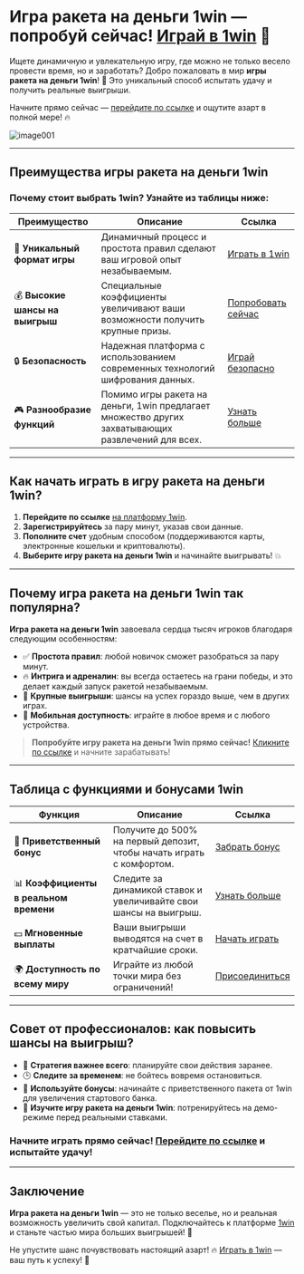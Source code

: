 # Игра ракета на деньги 1win — попробуй сейчас! [Играй в 1win](https://brandplay.link/6F5VqbyZ) 🚀

Ищете динамичную и увлекательную игру, где можно не только весело провести время, но и заработать? Добро пожаловать в мир **игры ракета на деньги 1win**! 🎲 Это уникальный способ испытать удачу и получить реальные выигрыши. 

Начните прямо сейчас — [перейдите по ссылке](https://brandplay.link/6F5VqbyZ) и ощутите азарт в полной мере! 🔥

![image001](https://github.com/user-attachments/assets/dfd39200-0be6-4d00-8dcb-8ea800c4f2c3)

---

## Преимущества игры ракета на деньги 1win

### Почему стоит выбрать 1win? Узнайте из таблицы ниже:

| **Преимущество**               | **Описание**                                                                                                                                   | **Ссылка**                        |
|--------------------------------|-----------------------------------------------------------------------------------------------------------------------------------------------|-----------------------------------|
| 🚀 **Уникальный формат игры**   | Динамичный процесс и простота правил сделают ваш игровой опыт незабываемым.                                                                  | [Играть в 1win](https://brandplay.link/6F5VqbyZ) |
| 💰 **Высокие шансы на выигрыш** | Специальные коэффициенты увеличивают ваши возможности получить крупные призы.                                                               | [Попробовать сейчас](https://brandplay.link/6F5VqbyZ) |
| 🔒 **Безопасность**             | Надежная платформа с использованием современных технологий шифрования данных.                                                                | [Играй безопасно](https://brandplay.link/6F5VqbyZ) |
| 🎮 **Разнообразие функций**     | Помимо игры ракета на деньги, 1win предлагает множество других захватывающих развлечений для всех.                                            | [Узнать больше](https://brandplay.link/6F5VqbyZ) |

---

## Как начать играть в игру ракета на деньги 1win?

1. **Перейдите по ссылке** [на платформу 1win](https://brandplay.link/6F5VqbyZ).
2. **Зарегистрируйтесь** за пару минут, указав свои данные.
3. **Пополните счет** удобным способом (поддерживаются карты, электронные кошельки и криптовалюты).
4. **Выберите игру ракета на деньги 1win** и начинайте выигрывать! 💥

---

## Почему игра ракета на деньги 1win так популярна?

**Игра ракета на деньги 1win** завоевала сердца тысяч игроков благодаря следующим особенностям:

- ✅ **Простота правил**: любой новичок сможет разобраться за пару минут.
- 🔥 **Интрига и адреналин**: вы всегда остаетесь на грани победы, и это делает каждый запуск ракетой незабываемым.
- 💎 **Крупные выигрыши**: шансы на успех гораздо выше, чем в других играх.
- 📱 **Мобильная доступность**: играйте в любое время и с любого устройства.

> **Попробуйте игру ракета на деньги 1win прямо сейчас!** [Кликните по ссылке](https://brandplay.link/6F5VqbyZ) и начните зарабатывать!

---

## Таблица с функциями и бонусами 1win

| **Функция**                           | **Описание**                                                                                            | **Ссылка**                        |
|--------------------------------------|--------------------------------------------------------------------------------------------------------|-----------------------------------|
| 🎁 **Приветственный бонус**            | Получите до 500% на первый депозит, чтобы начать играть с комфортом.                                    | [Забрать бонус](https://brandplay.link/6F5VqbyZ) |
| 📊 **Коэффициенты в реальном времени** | Следите за динамикой ставок и увеличивайте свои шансы на выигрыш.                                       | [Узнать больше](https://brandplay.link/6F5VqbyZ) |
| 💵 **Мгновенные выплаты**              | Ваши выигрыши выводятся на счет в кратчайшие сроки.                                                     | [Начать играть](https://brandplay.link/6F5VqbyZ) |
| 🌍 **Доступность по всему миру**       | Играйте из любой точки мира без ограничений!                                                           | [Присоединиться](https://brandplay.link/6F5VqbyZ) |

---

## Совет от профессионалов: как повысить шансы на выигрыш?

- 🎯 **Стратегия важнее всего**: планируйте свои действия заранее.
- 🕒 **Следите за временем**: не бойтесь вовремя остановиться.
- 🎲 **Используйте бонусы**: начинайте с приветственного пакета от 1win для увеличения стартового банка.
- 🚀 **Изучите игру ракета на деньги 1win**: потренируйтесь на демо-режиме перед реальными ставками.

### Начните играть прямо сейчас! [Перейдите по ссылке](https://brandplay.link/6F5VqbyZ) и испытайте удачу!

---

## Заключение

**Игра ракета на деньги 1win** — это не только веселье, но и реальная возможность увеличить свой капитал. Подключайтесь к платформе [1win](https://brandplay.link/6F5VqbyZ) и станьте частью мира больших выигрышей! 🤑

Не упустите шанс почувствовать настоящий азарт! 🔥 [Играть в 1win](https://brandplay.link/6F5VqbyZ) — ваш путь к успеху! 🚀

